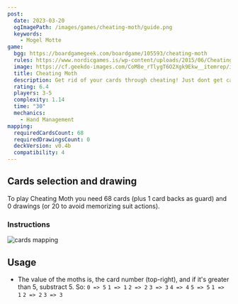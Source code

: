 ```yaml
---
post:
  date: 2023-03-20
  ogImagePath: /images/games/cheating-moth/guide.png
  keywords:
    - Mogel Motte
game:
  bgg: https://boardgamegeek.com/boardgame/105593/cheating-moth
  rules: https://www.nordicgames.is/wp-content/uploads/2015/06/Cheating_Moth_Rules_EN.pdf
  image: https://cf.geekdo-images.com/CoM8e_rTlygT6O2Xgk9Ekw__itemrep/img/8i9tE7RSy-G33Sk7cr3EgBn7Q7E=/fit-in/246x300/filters:strip_icc()/pic5886130.jpg
  title: Cheating Moth
  description: Get rid of your cards through cheating! Just dont get caught
  rating: 6.4
  players: 3-5
  complexity: 1.14
  time: "30"
  mechanics:
    - Hand Management
mapping:
  requiredCardsCount: 68
  requiredDrawingsCount: 0
  deckVersion: v0.4b
  compatibility: 4
---
```


## Cards selection and drawing

To play Cheating Moth you need 68 cards (plus 1 card backs as guard) and 0 drawings (or 20 to avoid memorizing suit actions).

### Instructions

![cards mapping](/images/games/cheating-moth/guide.png)

## Usage

- The value of the moths is, the card number (top-right), and if it's greater than 5, substract 5. So: `0 => 5` `1 => 1` `2 => 2` `3 => 3` `4 => 4` `5 => 5` `1 => 1` `2 => 2` `3 => 3`
